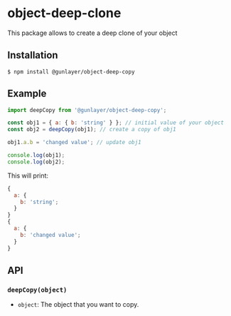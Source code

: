 # object-deep-clone

This package allows to create a deep clone of your object

## Installation

```sheel
$ npm install @gunlayer/object-deep-copy
```

## Example

```javascript
import deepCopy from '@gunlayer/object-deep-copy';

const obj1 = { a: { b: 'string' } }; // initial value of your object
const obj2 = deepCopy(obj1); // create a copy of obj1

obj1.a.b = 'changed value'; // update obj1

console.log(obj1);
console.log(obj2);
```

This will print:

```javascript
{
  a: {
    b: 'string';
  }
}
{
  a: {
    b: 'changed value';
  }
}
```

## API

### `deepCopy(object)`

- `object`: The object that you want to copy.
